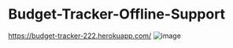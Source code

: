 # Budget-Tracker-Offline-Support
https://budget-tracker-222.herokuapp.com/
![image](https://user-images.githubusercontent.com/90432404/154777076-1b66bb68-eb00-44d2-a1bd-e40230ffcfa8.png)
